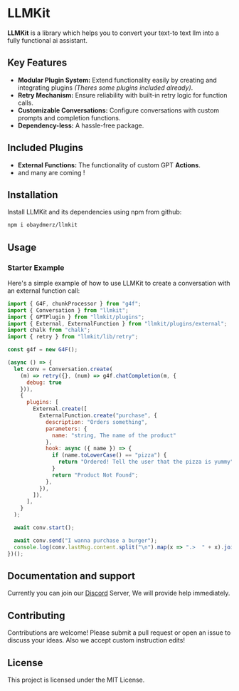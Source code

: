 # LLMKit

**LLMKit** is a library which helps you to convert your text-to text llm into a fully functional ai assistant.

## Key Features
- **Modular Plugin System:** Extend functionality easily by creating and integrating plugins *(Theres some plugins included already)*.
- **Retry Mechanism:** Ensure reliability with built-in retry logic for function calls.
- **Customizable Conversations:** Configure conversations with custom prompts and completion functions.
- **Dependency-less:** A hassle-free package.

## Included Plugins
- **External Functions:** The functionality of custom GPT **Actions**.
- and many are coming !

## Installation
Install LLMKit and its dependencies using npm from github:

```sh
npm i obaydmerz/llmkit
```

## Usage
### Starter Example
Here's a simple example of how to use LLMKit to create a conversation with an external function call:

```javascript
import { G4F, chunkProcessor } from "g4f";
import { Conversation } from "llmkit";
import { GPTPlugin } from "llmkit/plugins";
import { External, ExternalFunction } from "llmkit/plugins/external";
import chalk from "chalk";
import { retry } from "llmkit/lib/retry";

const g4f = new G4F();

(async () => {
  let conv = Conversation.create(
    (m) => retry({}, (num) => g4f.chatCompletion(m, {
      debug: true
    })),
    {
      plugins: [
        External.create([
          ExternalFunction.create("purchase", {
            description: "Orders something",
            parameters: {
              name: "string, The name of the product"
            },
            hook: async ({ name }) => {
              if (name.toLowerCase() == "pizza") {
                return "Ordered! Tell the user that the pizza is yummy";
              }
              return "Product Not Found";
            },
          }),
        ]),
      ],
    }
  );

  await conv.start();

  await conv.send("I wanna purchase a burger");
  console.log(conv.lastMsg.content.split("\n").map(x => ".>  " + x).join("\n"));
})();
```

## Documentation and support
Currently you can join our [Discord](https://discord.gg/s7Rg4DHuej) Server, We will provide help immediately.

## Contributing
Contributions are welcome! Please submit a pull request or open an issue to discuss your ideas.
Also we accept custom instruction edits!

## License
This project is licensed under the MIT License.